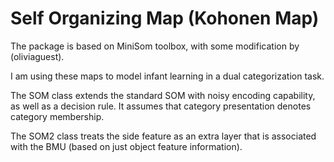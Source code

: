 # Self Organizing Map (Kohonen Map)
The package is based on MiniSom toolbox, with some modification by (oliviaguest).  

I am using these maps to model infant learning in a dual categorization task.  

The SOM class extends the standard SOM with noisy encoding capability, as well as a decision rule.  It assumes that category presentation denotes category membership.

The SOM2 class treats the side feature as an extra layer that is associated with the BMU (based on just object feature information).
